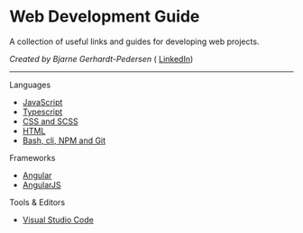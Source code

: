 # Web Development Guide

A collection of useful links and guides for developing web projects.

_Created by Bjarne Gerhardt-Pedersen_ (
[LinkedIn](https://www.linkedin.com/in/bgpedersen/))

---

Languages

- [JavaScript](javascript.md)
- [Typescript](typescript.md)
- [CSS and SCSS](css-and-scss.md)
- [HTML](html.md)
- [Bash, cli, NPM and Git](bash-cli-npm-and-git.md)

Frameworks

- [Angular](angular.md)
- [AngularJS](angularjs.md)

Tools & Editors

- [Visual Studio Code](visual-studio-code.md)
